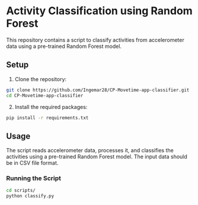 # Activity Classification using Random Forest

This repository contains a script to classify activities from accelerometer data using a pre-trained Random Forest model.

## Setup

1. Clone the repository:
```bash
git clone https://github.com/Ingemar28/CP-Movetime-app-classifier.git
cd CP-Movetime-app-classifier
```

2. Install the required packages:
```bash
pip install -r requirements.txt
```

## Usage
The script reads accelerometer data, processes it, and classifies the activities using a pre-trained Random Forest model. The input data should be in CSV file format.

### Running the Script
```bash
cd scripts/
python classify.py
```